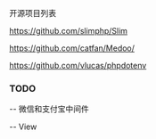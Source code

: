开源项目列表

https://github.com/slimphp/Slim

https://github.com/catfan/Medoo/

https://github.com/vlucas/phpdotenv

### TODO

-- 微信和支付宝中间件

-- View
